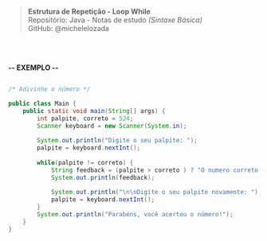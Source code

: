 > **Estrutura de Repetição - Loop While**  
> Repositório: Java - Notas de estudo *(Sintaxe Básica)*    
> GitHub: @michelelozada
&nbsp;
     
&nbsp;  
&nbsp;     

**-- EXEMPLO --**  
```java

/* Adivinhe o número */

public class Main {
	public static void main(String[] args) {
		int palpite, correto = 524;
		Scanner keyboard = new Scanner(System.in);
		
		System.out.println("Digite o seu palpite: ");
		palpite = keyboard.nextInt();
		
		while(palpite != correto) {
			String feedback = (palpite > correto ) ? "O numero correto é menor": "O numero correto é maior";
			System.out.println(feedback);
			
			System.out.println("\n\nDigite o seu palpite novamente: ");
			palpite = keyboard.nextInt();
		}
		System.out.println("Parabéns, você acertou o número!");
	}
}
```
